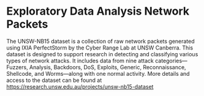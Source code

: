 # Exploratory Data Analysis Network Packets

The UNSW-NB15 dataset is a collection of raw network packets generated using IXIA PerfectStorm by the Cyber Range Lab at UNSW Canberra. This dataset is designed to support research in detecting and classifying various types of network attacks. It includes data from nine attack categories—Fuzzers, Analysis, Backdoors, DoS, Exploits, Generic, Reconnaissance, Shellcode, and Worms—along with one normal activity. More details and access to the dataset can be found at https://research.unsw.edu.au/projects/unsw-nb15-dataset